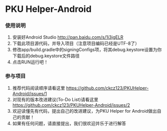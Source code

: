 PKU Helper-Android
================

### 使用说明
  1. 安装好Android Studio http://pan.baidu.com/s/1i3jgELR
  2. 下载此项目源代码，并导入项目（注意项目编码已经是UTF-8了）
  3. 修改app/build.gradle中的signingConfigs项，将其debug.keystore设置为你下载后的debug.keystore文件路径
  4. 点击RUN运行吧！

### 参与项目
  1. 推荐代码阅读顺序请看这里 https://github.com/ckcz123/PKUHelper-Android/issues/1
  2. 对现有的版本改进建议(To-Do List)请看这里 https://github.com/ckcz123/PKUHelper-Android/issues/2
  3. 欢迎读懂先有代码，提出自己的改进建议，为PKU Helper for Android做出自己的贡献！
  4. 如果有任何问题，请直接提出，我们很欢迎并乐于进行解答
  
